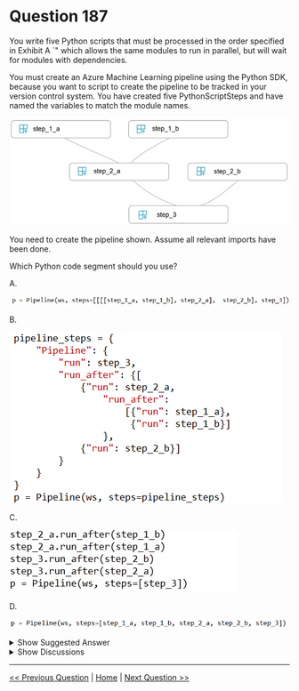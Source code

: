 # Question 187

You write five Python scripts that must be processed in the order specified in Exhibit A `" which allows the same modules to run in parallel, but will wait for modules with dependencies.

You must create an Azure Machine Learning pipeline using the Python SDK, because you want to script to create the pipeline to be tracked in your version control system. You have created five PythonScriptSteps and have named the variables to match the module names.

![Question Image](images/q187_q_0014900001.png)

You need to create the pipeline shown. Assume all relevant imports have been done.

Which Python code segment should you use?

A.

![Question Image](images/q187_q_0014900002.png)

B.

![Question Image](images/q187_q_0015000001.png)

C.

![Question Image](images/q187_q_0015000002.png)

D.

![Question Image](images/q187_q_0015000003.png)

<details>
  <summary>Show Suggested Answer</summary>

  <strong>A</strong><br>
<p>The steps parameter is an array of steps. To build pipelines that have multiple steps, place the steps in order in this array.</p>
<p>Reference:</p>
<p>https://docs.microsoft.com/en-us/azure/machine-learning/how-to-use-parallel-run-step</p>

</details>

<details>
  <summary>Show Discussions</summary>

<blockquote><p><strong>david_Fdz</strong> <code>(Tue 20 Apr 2021 00:31)</code> - <em>Upvotes: 33</em></p><p>it should be D</p></blockquote>
<blockquote><p><strong>chaudha4</strong> <code>(Tue 04 May 2021 13:49)</code> - <em>Upvotes: 18</em></p><p>Correct answer is D. The dependencies of steps is implicitly defined in the step itself (via arguments parameter that could be an output from some other step). Read https://docs.microsoft.com/en-us/python/api/azureml-pipeline-core/azureml.pipeline.core.pipelinedata?view=azure-ml-py.</p></blockquote>
<blockquote><p><strong>chaudha4</strong> <code>(Tue 04 May 2021 13:50)</code> - <em>Upvotes: 5</em></p><p>You could also use StepSequence but that is not an option in this question. See https://docs.microsoft.com/en-us/python/api/azureml-pipeline-core/azureml.pipeline.core.builder.stepsequence?view=azure-ml-py</p></blockquote>
<blockquote><p><strong>jpalaci22</strong> <code>(Fri 17 Feb 2023 18:50)</code> - <em>Upvotes: 1</em></p><p>I check that same link you posted and it doesn&#x27;t show in this method. This shows as an example when there&#x27;s no flow control so this works for no flow control but this example seems to critically need A as the answer to control the flow</p></blockquote>
<blockquote><p><strong>Antoh1978</strong> <code>(Sun 01 Sep 2024 00:37)</code> - <em>Upvotes: 1</em></p><p>I would go for D</p></blockquote>
<blockquote><p><strong>deyoz</strong> <code>(Fri 01 Mar 2024 05:43)</code> - <em>Upvotes: 1</em></p><p>I go for D, chaudha4 explanation below is spot-on.</p></blockquote>
<blockquote><p><strong>Plb2</strong> <code>(Sat 24 Feb 2024 22:10)</code> - <em>Upvotes: 2</em></p><p>A would be correct if it had been
p = Pipeline(ws, steps=StepSequence(steps=[initial_steps, step4]))


https://learn.microsoft.com/en-us/python/api/azureml-pipeline-core/azureml.pipeline.core.stepsequence?view=azure-ml-py#remarks</p></blockquote>
<blockquote><p><strong>vv_bb</strong> <code>(Sun 12 Nov 2023 21:05)</code> - <em>Upvotes: 5</em></p><p>It should be C

Check these links:
1) https://learn.microsoft.com/en-us/python/api/azureml-pipeline-core/azureml.pipeline.core.builder.pipelinestep?view=azure-ml-py#azureml-pipeline-core-builder-pipelinestep-run-after

2) https://github.com/Azure/MachineLearningNotebooks/blob/master/how-to-use-azureml/machine-learning-pipelines/intro-to-pipelines/aml-pipelines-getting-started.ipynb
-&gt; section &quot;Running a few steps in sequence&quot;</p></blockquote>
<blockquote><p><strong>phdykd</strong> <code>(Mon 10 Jul 2023 01:55)</code> - <em>Upvotes: 3</em></p><p>C could be</p></blockquote>
<blockquote><p><strong>iai</strong> <code>(Sun 28 May 2023 13:24)</code> - <em>Upvotes: 1</em></p><p>A. is also wrong because it creates a non documented dependency of step_2_b on step_2_a</p></blockquote>
<blockquote><p><strong>ajay0011</strong> <code>(Thu 06 Apr 2023 00:43)</code> - <em>Upvotes: 1</em></p><p>I will definitely go with D</p></blockquote>
<blockquote><p><strong>esimsek</strong> <code>(Thu 23 Mar 2023 12:44)</code> - <em>Upvotes: 2</em></p><p>it should be C</p></blockquote>
<blockquote><p><strong>STEVTRANCE</strong> <code>(Fri 06 Jan 2023 03:10)</code> - <em>Upvotes: 4</em></p><p>I don&#x27;t want to create confusion but I was unable to find documentation about this, so I used chatGCP and it provides code samples, it seems that A is not an option cause the steps parameter should be a list of steps, not a nested list of steps. Option C the pipeline definition is missing the steps that step3 depends on, so like chaudha4 explains the dependencies are implicitly and I would go for option D</p></blockquote>
<blockquote><p><strong>jpalaci22</strong> <code>(Fri 17 Feb 2023 18:49)</code> - <em>Upvotes: 1</em></p><p>I agree. I checked it with ChatGPT (for fun as well) but also verified with the https://docs.microsoft.com/en-us/python/api/azureml-pipeline-core/azureml.pipeline.core.pipelinedata?view=azure-ml-py which is funny  because someone used it earlier to justify D, which it doesn&#x27;t seem to be correct via the documentation and Microsoft&#x27;s Jupyter notebooks</p></blockquote>
<blockquote><p><strong>michaelmorar</strong> <code>(Sat 31 Dec 2022 12:44)</code> - <em>Upvotes: 2</em></p><p>A gets my vote. D has absolutely no sequence and C fails to run step 2_a.</p></blockquote>
<blockquote><p><strong>FlexingD</strong> <code>(Sat 05 Nov 2022 08:00)</code> - <em>Upvotes: 1</em></p><p>see the graph, so it&#x27;s A</p></blockquote>
<blockquote><p><strong>ning</strong> <code>(Thu 19 May 2022 16:06)</code> - <em>Upvotes: 8</em></p><p>A is correct, that is the syntax I used for years!</p></blockquote>
<blockquote><p><strong>JTWang</strong> <code>(Mon 17 Oct 2022 06:39)</code> - <em>Upvotes: 1</em></p><p>Agree!</p></blockquote>
<blockquote><p><strong>Tj87</strong> <code>(Sun 24 Apr 2022 01:49)</code> - <em>Upvotes: 4</em></p><p>D misses the StepSequence and it means it runs all the steps in parallel. Then C seems to be a better option. The only problem with C is that it doesn&#x27;t run 1_a and 1_b in parallel and it runs them sequentially.</p></blockquote>
<blockquote><p><strong>JTWang</strong> <code>(Wed 30 Mar 2022 09:32)</code> - <em>Upvotes: 3</em></p><p>it should be C
Running a few steps in sequence
https://github.com/Azure/MachineLearningNotebooks/blob/master/how-to-use-azureml/machine-learning-pipelines/intro-to-pipelines/aml-pipelines-getting-started.ipynb</p></blockquote>
<blockquote><p><strong>synapse</strong> <code>(Mon 14 Mar 2022 04:29)</code> - <em>Upvotes: 1</em></p><p>I think the answer is D
I think the key here is this sentence: &quot;but will wait for modules with dependencies.&quot;  This means the lines indicate data dependencies between steps not just the sequence. run_after() or any such constructs are for sequencing where there are no data dependencies between the steps. 
Text from the notebook linked below:
We will reuse step1, step2, step3, but build the pipeline in such a way that we chain step3 after step2 and step2 after step1. Note that there is no explicit data dependency between these steps, but still steps can be made dependent by using the run_after construct.
https://github.com/Azure/MachineLearningNotebooks/blob/master/how-to-use-azureml/machine-learning-pipelines/intro-to-pipelines/aml-pipelines-getting-started.ipynb</p></blockquote>

</details>

---

[<< Previous Question](question_186.md) | [Home](/index.md) | [Next Question >>](question_188.md)
